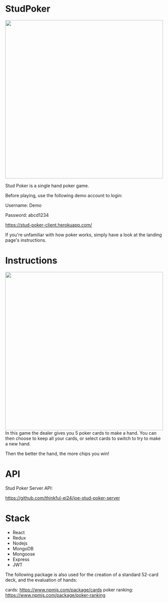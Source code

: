 # StudPoker

<img src="https://github.com/thinkful-ei24/joe-stud-poker-client/blob/master/src/images/studPokerFull.svg" width="500">

Stud Poker is a single hand poker game.


Before playing, use the following demo account to login:

Username: Demo

Password: abcd1234

https://stud-poker-client.herokuapp.com/

If you're unfamiliar with how poker works, simply have a look at the landing page's instructions.

# Instructions
<img src="https://github.com/thinkful-ei24/joe-stud-poker-client/blob/master/src/images/studpokerlanding.png" width="500">
In this game the dealer gives you 5 poker cards to make a hand.
You can then choose to keep all your cards, or select cards to switch to try to make a new hand.

Then the better the hand, the more chips you win!

# API

Stud Poker Server API:

https://github.com/thinkful-ei24/joe-stud-poker-server

# Stack

* React
* Redux
* Nodejs
* MongoDB
* Mongoose
* Express
* JWT

The following package is also used for the creation of a standard 52-card deck, and the evaluation of hands:

cards: https://www.npmjs.com/package/cards
poker ranking: https://www.npmjs.com/package/poker-ranking

